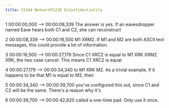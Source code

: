 ```yaml
---
title: CS144 NetworkP1218 6cConfidentiality
---
```


1
00:00:00,000 --> 00:00:08,339
The answer is yes. If an eavesdropper named Eave hears both C1 and C2, she can reconstruct

2
00:00:08,339 --> 00:00:16,500
M1 XRM2. If M1 and M2 are both ASCII text messages, this could provide a lot of information.

3
00:00:16,500 --> 00:00:27,179
Since C1 XRC2 is equal to M1 XRK XRM2 XRK, the two case cancel. This means C1 XRC2 is equal

4
00:00:27,179 --> 00:00:34,340
to M1 XRK M2. As a trivial example, if it happens to be that M1 is equal to M2, then

5
00:00:34,340 --> 00:00:39,700
you've configured this out, since C1 and C2 will be the same. There's a reason why it's

6
00:00:39,700 --> 00:00:42,820
called a one-time pad. Only use it once.

